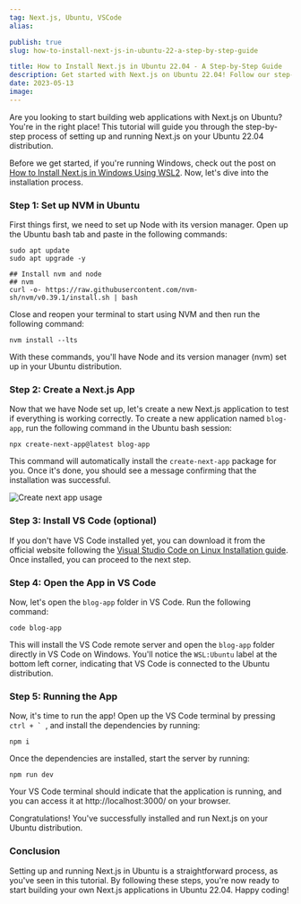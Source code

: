```yaml
---
tag: Next.js, Ubuntu, VSCode
alias:

publish: true
slug: how-to-install-next-js-in-ubuntu-22-a-step-by-step-guide

title: How to Install Next.js in Ubuntu 22.04 - A Step-by-Step Guide
description: Get started with Next.js on Ubuntu 22.04! Follow our step-by-step guide to install and run Next.js, set up NVM, and use VS Code for seamless development.
date: 2023-05-13
image:
---
```


Are you looking to start building web applications with Next.js on Ubuntu? You're in the right place! This tutorial will guide you through the step-by-step process of setting up and running Next.js on your Ubuntu 22.04 distribution.

Before we get started, if you're running Windows, check out the post on [How to Install Next.js in Windows Using WSL2](/blog/how-to-install-next-js-in-windows-using-wsl2-a-step-by-step-guide). Now, let's dive into the installation process.

### Step 1: Set up NVM in Ubuntu
First things first, we need to set up Node with its version manager. Open up the Ubuntu bash tab and paste in the following commands:

```text
sudo apt update
sudo apt upgrade -y

## Install nvm and node
## nvm
curl -o- https://raw.githubusercontent.com/nvm-sh/nvm/v0.39.1/install.sh | bash
```
Close and reopen your terminal to start using NVM and then run the following command:

```text
nvm install --lts
```

With these commands, you'll have Node and its version manager (nvm) set up in your Ubuntu distribution.

### Step 2: Create a Next.js App
Now that we have Node set up, let's create a new Next.js application to test if everything is working correctly. To create a new application named `blog-app`, run the following command in the Ubuntu bash session:

```text
npx create-next-app@latest blog-app
```

This command will automatically install the `create-next-app` package for you. Once it's done, you should see a message confirming that the installation was successful.

![Create next app usage](/assets/docs/2088943018.png)

### Step 3: Install VS Code (optional)
If you don't have VS Code installed yet, you can download it from the official website following the [Visual Studio Code on Linux Installation guide](https://code.visualstudio.com/docs/setup/linux#_installation). Once installed, you can proceed to the next step.

### Step 4: Open the App in VS Code
Now, let's open the `blog-app` folder in VS Code. Run the following command:

```text
code blog-app
```

This will install the VS Code remote server and open the `blog-app` folder directly in VS Code on Windows. You'll notice the `WSL:Ubuntu` label at the bottom left corner, indicating that VS Code is connected to the Ubuntu distribution.

### Step 5: Running the App
Now, it's time to run the app! Open up the VS Code terminal by pressing ``ctrl + ` ``, and install the dependencies by running:

```text
npm i
```

Once the dependencies are installed, start the server by running:

```text
npm run dev
```

Your VS Code terminal should indicate that the application is running, and you can access it at http://localhost:3000/ on your browser.

Congratulations! You've successfully installed and run Next.js on your Ubuntu distribution.

### Conclusion
Setting up and running Next.js in Ubuntu is a straightforward process, as you've seen in this tutorial. By following these steps, you're now ready to start building your own Next.js applications in Ubuntu 22.04. Happy coding!
